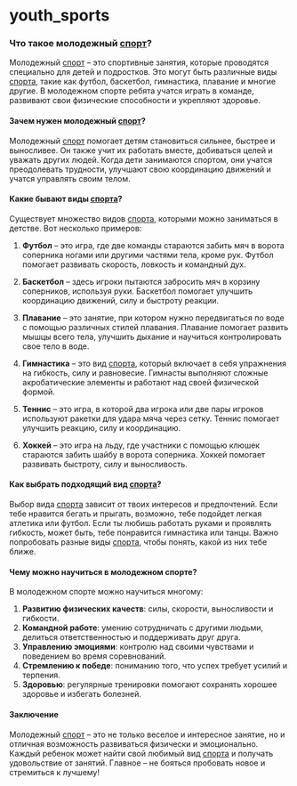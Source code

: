 # youth_sports

### Что такое молодежный [спорт](./sport.md)?

Молодежный [спорт](./sport.md) – это спортивные занятия, которые проводятся специально для детей и подростков. Это могут быть различные виды [спорта](./sport.md), такие как футбол, баскетбол, гимнастика, плавание и многие другие. В молодежном спорте ребята учатся играть в команде, развивают свои физические способности и укрепляют здоровье.

#### Зачем нужен молодежный [спорт](./sport.md)?

Молодежный [спорт](./sport.md) помогает детям становиться сильнее, быстрее и выносливее. Он также учит их работать вместе, добиваться целей и уважать других людей. Когда дети занимаются спортом, они учатся преодолевать трудности, улучшают свою координацию движений и учатся управлять своим телом.

#### Какие бывают виды [спорта](./sport.md)?

Существует множество видов [спорта](./sport.md), которыми можно заниматься в детстве. Вот несколько примеров:

1. **Футбол** – это игра, где две команды стараются забить мяч в ворота соперника ногами или другими частями тела, кроме рук. Футбол помогает развивать скорость, ловкость и командный дух.
   
2. **Баскетбол** – здесь игроки пытаются забросить мяч в корзину соперников, используя руки. Баскетбол помогает улучшить координацию движений, силу и быстроту реакции.

3. **Плавание** – это занятие, при котором нужно передвигаться по воде с помощью различных стилей плавания. Плавание помогает развить мышцы всего тела, улучшить дыхание и научиться контролировать свое тело в воде.

4. **Гимнастика** – это вид [спорта](./sport.md), который включает в себя упражнения на гибкость, силу и равновесие. Гимнасты выполняют сложные акробатические элементы и работают над своей физической формой.

5. **Теннис** – это игра, в которой два игрока или две пары игроков используют ракетки для удара мяча через сетку. Теннис помогает улучшить реакцию, силу и координацию.

6. **Хоккей** – это игра на льду, где участники с помощью клюшек стараются забить шайбу в ворота соперника. Хоккей помогает развивать быстроту, силу и выносливость.

#### Как выбрать подходящий вид [спорта](./sport.md)?

Выбор вида [спорта](./sport.md) зависит от твоих интересов и предпочтений. Если тебе нравится бегать и прыгать, возможно, тебе подойдет легкая атлетика или футбол. Если ты любишь работать руками и проявлять гибкость, может быть, тебе понравится гимнастика или танцы. Важно попробовать разные виды [спорта](./sport.md), чтобы понять, какой из них тебе ближе.

#### Чему можно научиться в молодежном спорте?

В молодежном спорте можно научиться многому:

1. **Развитию физических качеств**: силы, скорости, выносливости и гибкости.
2. **Командной работе**: умению сотрудничать с другими людьми, делиться ответственностью и поддерживать друг друга.
3. **Управлению эмоциями**: контролю над своими чувствами и поведением во время соревнований.
4. **Стремлению к победе**: пониманию того, что успех требует усилий и терпения.
5. **Здоровью**: регулярные тренировки помогают сохранять хорошее здоровье и избегать болезней.

#### Заключение

Молодежный [спорт](./sport.md) – это не только веселое и интересное занятие, но и отличная возможность развиваться физически и эмоционально. Каждый ребенок может найти свой любимый вид [спорта](./sport.md) и получать удовольствие от занятий. Главное – не бояться пробовать новое и стремиться к лучшему!